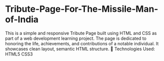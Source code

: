 # Tribute-Page-For-The-Missile-Man-of-India
This is a simple and responsive Tribute Page built using HTML and CSS as part of a web development learning project. The page is dedicated to honoring the life, achievements, and contributions of a notable individual. It showcases clean layout, semantic HTML structure.  🔧 Technologies Used: HTML5  CSS3
